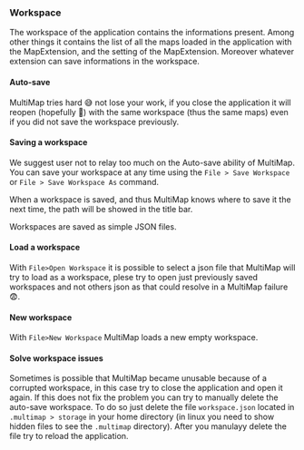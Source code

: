 ### Workspace

The workspace of the application contains the informations present.
Among other things it contains the list of all the maps loaded in the application with the MapExtension, and the setting of the MapExtension.
Moreover whatever extension can save informations in the workspace.


#### Auto-save

MultiMap tries hard :sweat_smile: not lose your work, if you close the application it will reopen (hopefully :pray:) with the same workspace (thus the same maps) even if you did not save the workspace previously.

#### Saving a workspace

We suggest user not to relay too much on the Auto-save ability of MultiMap.
You can save your workspace at any time using the `File > Save Workspace` or `File > Save Workspace As` command.

When a workspace is saved, and thus MultiMap knows where to save it the next time, the path will be showed in the title bar.

Workspaces are saved as simple JSON files.

#### Load a workspace

With `File>Open Workspace` it is possible to select a json file that MultiMap will try to load as a workspace, plese try to open just previously saved workspaces and not others json as that could resolve in a MultiMap failure :fearful:.

#### New workspace

With `File>New Workspace` MultiMap loads a new empty workspace.

#### Solve workspace issues

Sometimes is possible that MultiMap became unusable because of a corrupted workspace, in this case try to close the application and open it again.
If this does not fix the problem you can try to manually delete the auto-save workspace. To do so just delete the file `workspace.json` located in `.multimap > storage` in your home directory (in linux you need to show hidden files to see the `.multimap` directory).
After you manulayy delete the file try to reload the application.
